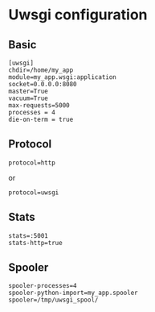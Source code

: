# Uwsgi configuration

## Basic

```
[uwsgi]
chdir=/home/my_app
module=my_app.wsgi:application
socket=0.0.0.0:8080
master=True
vacuum=True
max-requests=5000
processes = 4
die-on-term = true
```

## Protocol

```
protocol=http
```

or

```
protocol=uwsgi
```

## Stats

```
stats=:5001
stats-http=true
```

## Spooler

```
spooler-processes=4
spooler-python-import=my_app.spooler
spooler=/tmp/uwsgi_spool/
```

